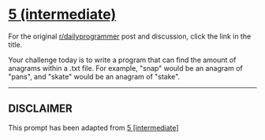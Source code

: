 # [5 (intermediate)](https://www.reddit.com/r/dailyprogrammer/comments/pnhtj/2132012_challenge_5_intermediate/)

For the original [r/dailyprogrammer](https://www.reddit.com/r/dailyprogrammer/) post and discussion, click the link in the title.

Your challenge today is to write a program that can find the amount of anagrams within a .txt file. For example, "snap" would be an anagram of "pans", and "skate" would be an anagram of "stake".


----
## **DISCLAIMER**
This prompt has been adapted from [5 [intermediate]](https://www.reddit.com/r/dailyprogrammer/comments/pnhtj/2132012_challenge_5_intermediate/
)
